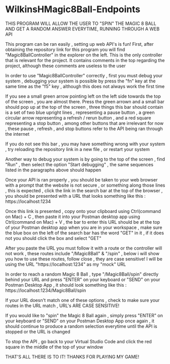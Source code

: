# WilkinsHMagic8Ball-Endpoints


THIS PROGRAM WILL ALLOW THE USER TO "SPIN" THE MAGIC 8 BALL AND GET A RANDOM ANSWER EVERYTIME,  RUNNING THROUGH A WEB API

This program can be ran easily , setting up web API's is fun! First, after obtaining the repository link for this program you will find "Magic8BallController" in the explorer on the left. This is the only controller that is relevant for the project. It contains comments in the top regarding the project, although these comments are useless to the user

In order to use "Magic8BallController" correctly , first you must debug your system , debugging your system is possible by press the "fn" key at the same time as the "f5" key , although this does not always work the first time

If you see a small green arrow pointing left on the left side towards the top of the screen , you are almost there. Press the green arrown and a small bar should pop up at the top of the screen , three things this bar should contain is a set of two blue upright lines , representing a pause button , a green circular arrow representing a refresh / rerun button , and a red square representing a stop button , among other buttons that are irrelevant for now , these pause , refresh , and stop buttons refer to the API being ran through the internet

If you do not see this bar , you may have something wrong with your system , try reloading the repository link in a new file , or restart your system

Another way to debug your system is by going to the top of the screen , find "Run" , then select the option "Start debugging" , the same sequences listed in the paragraphs above should happen

Once your API is ran properly , you should be taken to your web browser with a prompt that the website is not secure , or something along those lines , this is expected , click the link in the search bar at the top of the browser , you should be presented with a URL that looks something like this : https://localhost:1234

Once this link is presented , copy onto your clipboard using Ctrl(command on Mac) + C , then paste it into your Postman desktop app using Ctrl(command on Mac) + V , the bar to enter this URL should be at the top of your Postman desktop app when you are in your workspace , make sure the blue box on the left of the search bar has the word "GET" in it , if it does not you should click the box and select "GET"

After you paste the URL you must follow it with a route or the controller will not work , these routes include "/Magic8Ball" & "/spin" , below i will show you how to use these routes, follow close , they are case sensitive! I will be using the URL "https://localhost:1234" as my "mock" URL

In order to reach a random Magic 8 Ball , type "/Magic8Ball/spin" directly behind your URL and press "ENTER" on your keyboard or "SEND" on your Postman Desktop App , it should look something like this : https://localhost:1234/Magic8Ball/spin

If your URL doesn't match one of these options , check to make sure your routes in the URL match , URL's ARE CASE SENSITIVE!

If you would like to "spin" the Magic 8 Ball again , simply press "ENTER" on your keyboard or "SEND" on your Postman Desktop App once again , it should continue to produce a random selection everytime until the API is stopped or the URL is changed

To stop the API , go back to your Virtual Studio Code and click the red square in the middle of the top of your window

THAT'S ALL THERE IS TO IT! THANKS FOR PLAYING MY GAME!

